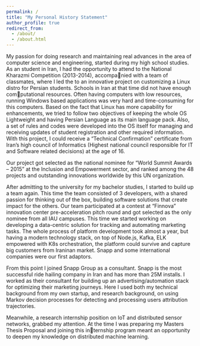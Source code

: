 ```yaml
---
permalink: /
title: "My Personal History Statement"
author_profile: true
redirect_from: 
  - /about/
  - /about.html
---
```

My passion for doing research and maintaining real advances in the area of computer science and engineering, started during my high school studies. As an student in Iran, I had the opportunity to attend to the National Kharazmi Competition (2013-2014), accompanied with a team of classmates, where I led the to an innovative project on customizing a Linux distro for Persian students. Schools in Iran at that time did not have enough computational resources. Often having computers with low resources, running Windows based applications was very hard and time-consuming for this computers. Based on the fact that Linux has more capability for enhancements, we tried to follow two objectives of keeping
the whole OS Lightweight and having Persian Language as its main language pack. Also, a set of rules and codes were developed into the OS itself for managing and receiving updates of student registration and other required information. With this project, I could receive a “Technical Confirmation” certificate from Iran’s high council of Informatics (Highest national council responsible for IT and Software related
decisions) at the age of 16. 

Our project got selected as the national nominee for “World Summit Awards – 2015” at the Inclusion and Empowerment sector, and ranked among the 48 projects and outstanding innovations worldwide by this UN organization.

After admitting to the university for my bachelor studies, I started to build up a team again. This time the team consisted of 3 developers, with a shared passion for thinking out of the box, building software solutions that create impact for the others. Our team participated at a contest at “Finnova” innovation center pre-acceleration pitch round and got selected as the only nominee from all IAU campuses. This time we started working on developing a data-centric solution for tracking and automating marketing tasks. The whole process of platform development took almost a year, but having a modern technology stack, on top of Node.js, Kafka, ELK empowered with K8s orchestration, the platform could survive and capture big customers from Iraninan market. Snapp and some international companies were our first adaptors.

From this point I joined Snapp Group as a consultant. Snapp is the most successful ride hailing company in Iran and has more than 25M installs. I worked as their consultant for building up an advertising/automation stack for optimizing their marketing journeys. Here
I used both my technical background from my own startup, and research background, on using Markov decision processes for detecting and processing users attribution trajectories.

Meanwhile, a research internship position on IoT and distributed sensor networks, grabbed
my attention. At the time I was preparing my Masters Thesis Proposal and joining this internship program meant an opportunity to deepen my knowledge on distributed machine
learning. 

